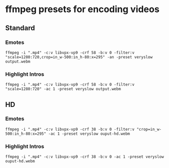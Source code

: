 # ffmpeg presets for encoding videos

## Standard
### Emotes
`ffmpeg -i ".mp4" -c:v libvpx-vp9 -crf 58 -b:v 0 -filter:v "scale=1280:720,crop=in_w-500:in_h-80:x=295" -an -preset veryslow output.webm`
### Highlight Intros
`ffmpeg -i ".mp4" -c:v libvpx-vp9 -crf 58 -b:v 0 -filter:v "scale=1280:720" -ac 1 -preset veryslow output.webm`

## HD
### Emotes
`ffmpeg -i ".mp4" -c:v libvpx-vp9 -crf 38 -b:v 0 -filter:v "crop=in_w-500:in_h-80:x=295" -ac 1 -preset veryslow ouput-hd.webm`
### Highlight Intros
`ffmpeg -i ".mp4" -c:v libvpx-vp9 -crf 38 -b:v 0 -ac 1 -preset veryslow ouput-hd.webm`
